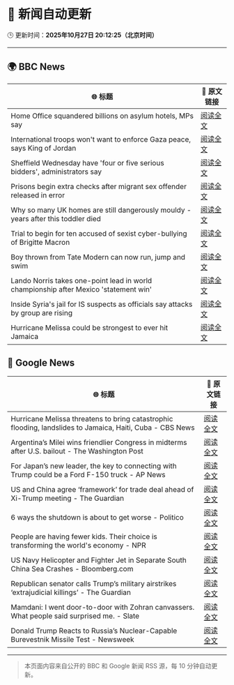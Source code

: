 # 🧠 新闻自动更新

🕒 更新时间：**2025年10月27日 20:12:25（北京时间）**

---

## 🌍 BBC News

| 🌐 标题 | 🔗 原文链接 |
|--------|-------------|
| Home Office squandered billions on asylum hotels, MPs say | [阅读全文](https://www.bbc.com/news/articles/cr43ww32xx0o?at_medium=RSS&at_campaign=rss) |
| International troops won't want to enforce Gaza peace, says King of Jordan | [阅读全文](https://www.bbc.com/news/articles/cge5ngz11xpo?at_medium=RSS&at_campaign=rss) |
| Sheffield Wednesday have 'four or five serious bidders', administrators say | [阅读全文](https://www.bbc.com/sport/football/articles/cvgm6843m60o?at_medium=RSS&at_campaign=rss) |
| Prisons begin extra checks after migrant sex offender released in error | [阅读全文](https://www.bbc.com/news/articles/c70jrrgjp9xo?at_medium=RSS&at_campaign=rss) |
| Why so many UK homes are still dangerously mouldy - years after this toddler died | [阅读全文](https://www.bbc.com/news/articles/cpwvzxzzxrxo?at_medium=RSS&at_campaign=rss) |
| Trial to begin for ten accused of sexist cyber-bullying of Brigitte Macron | [阅读全文](https://www.bbc.com/news/articles/ce3knel0895o?at_medium=RSS&at_campaign=rss) |
| Boy thrown from Tate Modern can now run, jump and swim | [阅读全文](https://www.bbc.com/news/articles/cdx4598el5eo?at_medium=RSS&at_campaign=rss) |
| Lando Norris takes one-point lead in world championship after Mexico 'statement win' | [阅读全文](https://www.bbc.com/sport/formula1/articles/clyg2wxppy8o?at_medium=RSS&at_campaign=rss) |
| Inside Syria's jail for IS suspects as officials say attacks by group are rising | [阅读全文](https://www.bbc.com/news/articles/cze6y5x8np8o?at_medium=RSS&at_campaign=rss) |
| Hurricane Melissa could be strongest to ever hit Jamaica | [阅读全文](https://www.bbc.com/news/articles/c2dr0z57nygo?at_medium=RSS&at_campaign=rss) |

## 📰 Google News

| 🌐 标题 | 🔗 原文链接 |
|--------|-------------|
| Hurricane Melissa threatens to bring catastrophic flooding, landslides to Jamaica, Haiti, Cuba - CBS News | [阅读全文](https://news.google.com/rss/articles/CBMinAFBVV95cUxPTFF1bVR1djUzREo4N1dybDFXblYxUDF6SEh5d0VZQzFtZnYwQ29LWWV6NElwR2diOF9xa2RrRVVCeHFUc2JLRzVnV0dfczJ3V2NsaWtIdzBQcllBMGJVTVdYV0xqM1NXeWlxaXVVaVFnSGpfUDNpOHJqRko3ODEtUldJQ3ZEVDNZdXFKUTFRRzdPY3lISzFUNGpsTHPSAaIBQVVfeXFMTmFMbUcyX1FkQWEtR0xtQ2dEUHhUODR4dkRlaDFQbjJzQ1lDb1lsaTktMEFDYUd5S3U0NEJPMUhzS0Z3NkdBTWZvMTlneFNoTFAxTUNtNVZ2QzliaW5JeUVoSno5VzFVTVRGM2RzaEFKNkVQaHdPdHE5SVNOaVY1S2lKc3ZEYl9tYkt0RzR0TmJ4MlhqZ3E2ZkhVYmRwVzVMeFdR?oc=5) |
| Argentina’s Milei wins friendlier Congress in midterms after U.S. bailout - The Washington Post | [阅读全文](https://news.google.com/rss/articles/CBMimwFBVV95cUxOQnB3Nnh3S2lmcEo1QmhTZHFnOWc1Q2ZON01DM2p3ZEg3ak9rbWRyRWN2Sjhoc25iQUxjY2REZWFXTFRyU0xuNHlRVGdTa2lDN3lLS2xOenpRcExyeWx5UnJ6Uk94VkVtUHJ5Uzd2WjNDeFlQaVdtYTUzV0tpVzlOY0ZjcjhMak01NkRBNGtDenNhLU40Yk1lMWF4RQ?oc=5) |
| For Japan’s new leader, the key to connecting with Trump could be a Ford F-150 truck - AP News | [阅读全文](https://news.google.com/rss/articles/CBMinwFBVV95cUxQZnE0UXQ5alRBUFNvMFpEWHJ5ZHpmN3VxZlgwd2U5eVpBTWRqYlRPUFBWSFY1ck1JczlsM3ZYUjVNSlBnSi1pbVhqdUJ2clpXb1pjYTFPZDRoTWpkYXZWT2JzWlM1V0VHc2ZsSFZmeXVTTFJNeF9zd0ktZ0JhR09UZGJBQTdCTEZmVTNZQjQybDdjazZxOEJJUEFMaEZpWkk?oc=5) |
| US and China agree ‘framework’ for trade deal ahead of Xi-Trump meeting - The Guardian | [阅读全文](https://news.google.com/rss/articles/CBMimgFBVV95cUxNajZPV3dPdVRPMWMzWkdVWlUwUkZTZTBHX21LeS11SGx6WjYxU3RYQlRPeF81YTZCemhWQzJrNjdnSjN0OGplYkdkLXhldmo2Nkw4U0RjdjU3VU5LdmtMZ19qUlJBVVp3VURhcXNJMjlBMzkteEtBYUZHa21YZ2RZcm1RU2tETGxZbDJjV3dBaEJwUWlTVmxtTU9R?oc=5) |
| 6 ways the shutdown is about to get worse - Politico | [阅读全文](https://news.google.com/rss/articles/CBMijwFBVV95cUxPSV9BMldBRnZ4U2QzTzFQZklNSVFneS1pNVctOGpvV0pOWUtHVE91cDRGZ1VpRnk1cVg1ODlaenlYVDJjSGZFaUx6T1o1Ymt0aUtoNk4xTTVvaFpfZDF5RlZEMVFBdmMwRWMwc1A2LV90QnFvcGVDZ0c3Q1hVdXlVeHYzMHdYMTBmU2RiZzAwdw?oc=5) |
| People are having fewer kids. Their choice is transforming the world's economy - NPR | [阅读全文](https://news.google.com/rss/articles/CBMifkFVX3lxTE5ndUtDNEI5NlpuQlNmQlkza3g0Ul9rNzN1d0xycC1WRVRxNDZnSWpyQ3ZhT2w1RTdUM216c1M1eE1KT09ldDNJZm1HekItMEJhd2g2LXdLaHJoSGdmb0tJOHhBbm1ROFZTTFNYUzFwdjZpWnhqd3FwZ1dSZlRXQQ?oc=5) |
| US Navy Helicopter and Fighter Jet in Separate South China Sea Crashes - Bloomberg.com | [阅读全文](https://news.google.com/rss/articles/CBMivgFBVV95cUxOcHJpSzhlekVfVWtBSDYzVjBxTFZqdkJsTmRzaVhHanhLRmJXR2ZwcHhXbTZCNUFSNlQ4d0VKT2tCaTNseDFtdy14Tms5RFAwZTNsekViQXhENmZPdlBoUEtFSE95SGR6Mkt0bDIwTzV4aENyQ0J2Smtib0JTYnI4Y2NKV2k3bTVjb1JNSl9HbTdyYTBxeFpBU0NicS04OTZ2NXBmRnc4SVAxMmRQM0Y3akZvUnIxZjcxcVdqb3BB?oc=5) |
| Republican senator calls Trump’s military airstrikes ‘extrajudicial killings’ - The Guardian | [阅读全文](https://news.google.com/rss/articles/CBMimAFBVV95cUxQMVhrdmZkLWFhLWtLUjI2NWs2TUJlbU52QzlWMDV0a05DSEtXdGpwTDBtdkxrbFg4M2FrMnJsMmVDYURQQV9jd1RINC12elZISUV1S08yRUtDMWx2b1FteFlOV01JeE5mbjkwUDdfRDFIZFJCOEFtYnJkWEtFOEVodG5qcnVPMjQ2MjdOVkN2Q0dpN21rU3hPNw?oc=5) |
| Mamdani: I went door-to-door with Zohran canvassers. What people said surprised me. - Slate | [阅读全文](https://news.google.com/rss/articles/CBMingFBVV95cUxNWkppLTF0a29GYjBHVmY0eGdRMktrVUt5VGtlbW1UREFrdlU4clpFOFI1dWk2VENYeGpSX1R6VjFfMzZ0VWVLa1ZGNFBhNU1WRkV4ZzFGVUNFTnQxVGpldlYtUnJXSmlscFlieFpkeUp4NktfbWpGNy1weWdGMEVORjRsZC1NLUxyUmpHWkloaWh2ODkyYU80Z2d3NXpCdw?oc=5) |
| Donald Trump Reacts to Russia’s Nuclear-Capable Burevestnik Missile Test - Newsweek | [阅读全文](https://news.google.com/rss/articles/CBMilwFBVV95cUxNUG1FYUpEX3VGUVZQSmFSV2VNaGhHZjZyVXM0TjFwVUNlbzExQi1EYUlnMFN0Tlg0NVpNdmtULWdRV3hsMUwzNmZRNGZ2czlnM05Iczh2OE92UHZlTUR0Mzk0UmpIQko2U3FBZUp0MERMUjh4Vm5CXzRBWVEtNG0xQlB4MERkNk5wbnZwd1VZUk9LaFM5eUhB?oc=5) |

---
> 本页面内容来自公开的 BBC 和 Google 新闻 RSS 源，每 10 分钟自动更新。